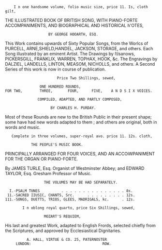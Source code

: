        I n one handsome volume, folio music size, price 11. Is, cloth gilt,

THE ILLUSTRATED BOOK OF BRITISH SONG,
   WITH PIANO-FORTE ACCOMPANIMENTS, AND BIOGRAPHICAL AND HISTORICAL h'OTES,

                        BY GEORGE HOOARTH, ESQ.

  This Work contains upwards of Sixty Popular Songs, from the Worlcs of PURCELL,
ARNE,SHIELD,HANDEL,     JACKSON,  STORAGE, and others. Each Song illustrated by
an eminent Artist.
  The Drawings by l\Isanows, PICKERSGILL, FRANKLIX, WARREN,   TOPHAX,  HOOK, &c.
The Engravings by DALZIEL,  LANDELLS, LINTON,  MEASOM,  NICHOLLS, and others.
  A Second Series of this work is now in course of publication.



                            Price Two Shillings, sewed,

                    ONE HUNDRED ROUNDS,
    FOR TWO,        THREE,       FOUR,      FIVE,    A N D S I X VOICES.

                   COMPILED, ADAPTED, AND PARTLY COMPOSED,

                         BY CHARLES H. PURDAY.
  Most of these Rounds are new to the British Public in their present shape;
some have had new words adapted to them ; and others are original, both in words
and music.


       Complete in three volumes, super-royal avo. price 11. 12s. cloth,

                THE PEOPLE'S MUSIC BOOK.
PRINCIPALLY ARRANGED FOR FOUR VOICES, AND AN ACCOiWPANIMENT FOR THE
                            ORGAN OR PIANO-FORTE.

  By JAMES TURLE, Esq. Organist of Westminster Abbey; and EDWARD
             TAYLOR, Esq. Gresham Professor of Music.

                      THE VOLUMES MAY BE HAD SEPARATELY.

      I.-PSALM TUNES          . . . . . . . . . . . . . . . 8s.
     11.-SACRED IIUSIC, CHANTS, Src.      . . . . . . . . . 12s.
    111.-SONGS, DUETTS, TRIOS, GLEES, MADRIGALS, kc.      . 12s.

            I n oblong royal quarto, price Six Shillings, sewed,

                      MOZART'S REQUIEM,
His last and greatest Work, adapted to English Frords, selected chiefly from the
             Scriptures, and approved by Ecclesiastical Dignitaries.


              A. HALL, VIRTUE & CO. 25, PATERNOSTER
         LONDON:                                 ROW.
